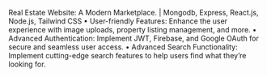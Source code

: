 Real Estate Website: A Modern Marketplace. | Mongodb, Express, React.js, Node.js, Tailwind CSS 
• User-friendly Features: Enhance the user experience with image uploads, property listing management, and more.
• Advanced Authentication: Implement JWT, Firebase, and Google OAuth for secure and seamless user access.
• Advanced Search Functionality: Implement cutting-edge search features to help users find what they’re looking for.
